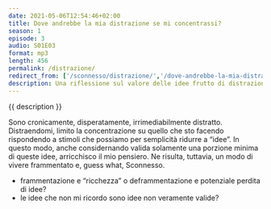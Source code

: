 ```yaml
---
date: 2021-05-06T12:54:46+02:00
title: Dove andrebbe la mia distrazione se mi concentrassi?
season: 1
episode: 3
audio: S01E03
format: mp3
length: 456
permalink: /distrazione/
redirect_from: ['/sconnesso/distrazione/','/dove-andrebbe-la-mia-distrazione-se-mi-concentrassi/']
description: Una riflessione sul valore delle idee frutto di distrazioni.
---
```

{{ description }}

Sono cronicamente, disperatamente, irrimediabilmente distratto. Distraendomi, limito la concentrazione su quello che sto facendo rispondendo a stimoli che possiamo per semplicità ridurre a “idee”. In questo modo, anche considernando valida solamente una porzione minima di queste idee, arricchisco il mio pensiero. Ne risulta, tuttavia, un modo di vivere frammentato e, guess what, Sconnesso.

- frammentazione e “ricchezza” o deframmentazione e potenziale perdita di idee?
- le idee che non mi ricordo sono idee non veramente valide?